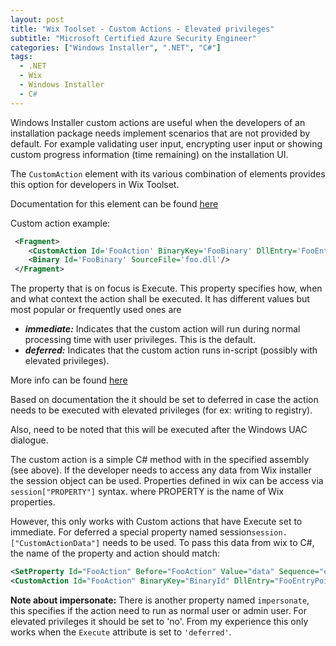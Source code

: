 ```yaml
---
layout: post
title: "Wix Toolset - Custom Actions - Elevated privileges"
subtitle: "Microsoft Certified Azure Security Engineer"
categories: ["Windows Installer", ".NET", "C#"]
tags:
  - .NET
  - Wix
  - Windows Installer
  - C#
---
```


Windows Installer custom actions are useful when the developers of an installation package needs implement scenarios that are not provided by default. For example validating user input, encrypting user input or showing custom progress information (time remaining) on the installation UI.

The `CustomAction` element with its various combination of elements provides this option for developers in Wix Toolset.

Documentation for this element can be found [here](https://wixtoolset.org/documentation/manual/v3/xsd/wix/customaction.html)

Custom action example:

```xml
 <Fragment>
    <CustomAction Id='FooAction' BinaryKey='FooBinary' DllEntry='FooEntryPoint' Execute='immediate' Return='check' impersonate='no'/>
    <Binary Id='FooBinary' SourceFile='foo.dll'/>
 </Fragment>
```

The property that is on focus is Execute. This property specifies how, when and what context the action shall be executed. It has different values but most popular or frequently used ones are

- ***immediate:*** Indicates that the custom action will run during normal processing time with user privileges. This is the default.
- ***deferred:*** Indicates that the custom action runs in-script (possibly with elevated privileges).

More info can be found [here](https://wixtoolset.org/documentation/manual/v3/xsd/wix/customaction.html)

Based on documentation the it should be set to deferred in case the action needs to be executed with elevated privileges (for ex: writing to registry).

Also, need to be noted that this will be executed after the Windows UAC dialogue.

The custom action is a simple C# method with in the specified assembly (see above). If the developer needs to access any data from Wix installer the session object can be used. Properties defined in wix can be access via `session["PROPERTY"]` syntax. where PROPERTY is the name of Wix properties.

However, this only works with Custom actions that have Execute set to immediate. For deferred a special property named session`session.["CustomActionData"]` needs to be used. To pass this data from wix to C#, the name of the property and action should match:

```xml
<SetProperty Id="FooAction" Before="FooAction" Value="data" Sequence="execute"/>
<CustomAction Id="FooAction" BinaryKey="BinaryId" DllEntry="FooEntryPoint" Execute="deferred"/>
```

**Note about impersonate:** There is another property named `impersonate`, this specifies if the action need to run as normal user or admin user. For elevated privileges it should be set to 'no'. From my experience this only works when the `Execute` attribute is set to `'deferred'`.
